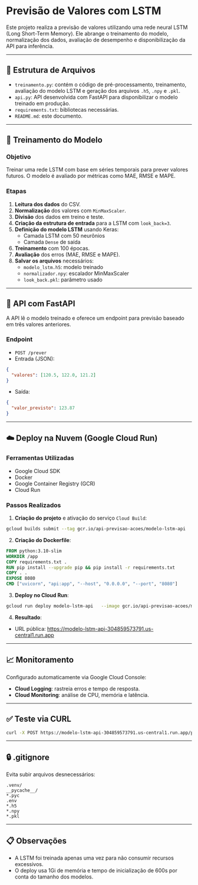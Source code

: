 # Previsão de Valores com LSTM

Este projeto realiza a previsão de valores utilizando uma rede neural LSTM (Long Short-Term Memory). Ele abrange o treinamento do modelo, normalização dos dados, avaliação de desempenho e disponibilização da API para inferência.

---

## 📁 Estrutura de Arquivos

- `treinamento.py`: contém o código de pré-processamento, treinamento, avaliação do modelo LSTM e geração dos arquivos `.h5`, `.npy` e `.pkl`.
- `api.py`: API desenvolvida com FastAPI para disponibilizar o modelo treinado em produção.
- `requirements.txt`: bibliotecas necessárias.
- `README.md`: este documento.

---

## 🧠 Treinamento do Modelo

### Objetivo
Treinar uma rede LSTM com base em séries temporais para prever valores futuros. O modelo é avaliado por métricas como MAE, RMSE e MAPE.

### Etapas
1. **Leitura dos dados** do CSV.
2. **Normalização** dos valores com `MinMaxScaler`.
3. **Divisão** dos dados em treino e teste.
4. **Criação da estrutura de entrada** para a LSTM com `look_back=3`.
5. **Definição do modelo LSTM** usando Keras:
   - Camada LSTM com 50 neurônios
   - Camada `Dense` de saída
6. **Treinamento** com 100 épocas.
7. **Avaliação** dos erros (MAE, RMSE e MAPE).
8. **Salvar os arquivos** necessários:
   - `modelo_lstm.h5`: modelo treinado
   - `normalizador.npy`: escalador MinMaxScaler
   - `look_back.pkl`: parâmetro usado

---

## 🚀 API com FastAPI

A API lê o modelo treinado e oferece um endpoint para previsão baseado em três valores anteriores.

### Endpoint
- `POST /prever`
- Entrada (JSON):
```json
{
  "valores": [120.5, 122.0, 121.2]
}
```
- Saída:
```json
{
  "valor_previsto": 123.87
}
```

---

## ☁️ Deploy na Nuvem (Google Cloud Run)

### Ferramentas Utilizadas
- Google Cloud SDK
- Docker
- Google Container Registry (GCR)
- Cloud Run

### Passos Realizados

1. **Criação do projeto** e ativação do serviço `Cloud Build`:
```bash
gcloud builds submit --tag gcr.io/api-previsao-acoes/modelo-lstm-api
```

2. **Criação do Dockerfile**:
```dockerfile
FROM python:3.10-slim
WORKDIR /app
COPY requirements.txt .
RUN pip install --upgrade pip && pip install -r requirements.txt
COPY . .
EXPOSE 8080
CMD ["uvicorn", "api:app", "--host", "0.0.0.0", "--port", "8080"]
```

3. **Deploy no Cloud Run**:
```bash
gcloud run deploy modelo-lstm-api   --image gcr.io/api-previsao-acoes/modelo-lstm-api   --platform managed   --region us-central1   --memory=1Gi   --timeout=600s   --allow-unauthenticated
```

4. **Resultado**:
- URL pública: https://modelo-lstm-api-304859573791.us-central1.run.app

---

## 📈 Monitoramento

Configurado automaticamente via Google Cloud Console:
- **Cloud Logging**: rastreia erros e tempo de resposta.
- **Cloud Monitoring**: análise de CPU, memória e latência.

---

## ✅ Teste via CURL

```bash
curl -X POST https://modelo-lstm-api-304859573791.us-central1.run.app/prever -H "Content-Type: application/json" -d '{"valores": [120.5, 122.0, 121.2]}'
```

---

## 🔒 .gitignore

Evita subir arquivos desnecessários:
```
.venv/
__pycache__/
*.pyc
.env
*.h5
*.npy
*.pkl
```

---

## 📋 Observações

- A LSTM foi treinada apenas uma vez para não consumir recursos excessivos.
- O deploy usa 1Gi de memória e tempo de inicialização de 600s por conta do tamanho dos modelos.